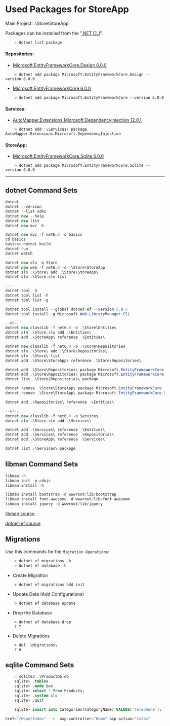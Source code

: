 # Used Packages for StoreApp 
Main Project: .\Store\StoreApp <br />

Packages can be installed from the "[.NET CLI](https://learn.microsoft.com/tr-tr/dotnet/core/tools/)".
```cs
    > dotnet list package
```
#### Repositories:
- [Microsoft.EntityFrameworkCore.Design 6.0.0](https://www.nuget.org/packages/Microsoft.EntityFrameworkCore.Design/6.0.0)
```
    > dotnet add package Microsoft.EntityFrameworkCore.Design --version 6.0.0
```
- [Microsoft.EntityFrameworkCore 6.0.0](https://www.nuget.org/packages/Microsoft.EntityFrameworkCore/6.0.0)
```
    > dotnet add package Microsoft.EntityFrameworkCore --version 6.0.0
```
#### Services:
- [AutoMapper.Extensions.Microsoft.DependencyInjection 12.0.1](https://www.nuget.org/packages/AutoMapper.Extensions.Microsoft.DependencyInjection/)
```
    > dotnet add .\Services\ package AutoMapper.Extensions.Microsoft.DependencyInjection
```
#### StoreApp:
- [Microsoft.EntityFrameworkCore.Sqlite 6.0.0](https://www.nuget.org/packages/Microsoft.EntityFrameworkCore.Sqlite/6.0.0)
```
    > dotnet add package Microsoft.EntityFrameworkCore.Sqlite --version 6.0.0
```

<hr />

## dotnet Command Sets
```cs
dotnet
dotnet --verison
dotnet --list-sdks
dotnet new --help
dotnet new list
dotnet new mvc -h

dotnet new mvc -f net6.0 -o basics
cd basics
basics> dotnet build
dotnet run
dotnet watch

dotnet new sln -o Store
dotnet new web -f net6.0 -o .\Store\StoreApp
dotnet sln .\Store\ add .\Store\StoreApp\
dotnet sln .\Store.sln list

---
dotnet tool -h
dotnet tool list -h
dotnet tool list -g

dotnet tool install --global dotnet-ef --version 6.0.0
dotnet tool install -g Microsoft.Web.LibraryManager.Cli

--06--
dotnet new classlib -f net6.0 -o .\Store\Entities
dotnet sln .\Store.sln add .\Entities\
dotnet add .\StoreApp\ reference .\Entities\

dotnet new classlib -f net6.0 -o .\Store\Repositories
dotnet sln .\Store\ add .\Store\Repositories\
dotnet sln .\Store\ list
dotnet add .\Store\StoreApp\ reference .\Store\Repositories\

dotnet add .\Store\Repositories\ package Microsoft.EntityFrameworkCore --version 6.0.0
dotnet add .\Store\Repositories\ package Microsoft.EntityFrameworkCore.Sqlite --version 6.0.0
dotnet list .\Store\Repositories\ package

dotnet remove .\Store\StoreApp\ package Microsoft.EntityFrameworkCore
dotnet remove .\Store\StoreApp\ package Microsoft.EntityFrameworkCore.Sqlite

dotnet add .\Repositories\ reference .\Entities\

--07--
dotnet new classlib -f net6.0 -o Services
dotnet sln .\Store.sln add .\Services\

dotnet add .\Services\ reference .\Entities\
dotnet add .\Services\ reference .\Repositories\
dotnet add .\StoreApp\ reference .\Services\

dotnet list .\Services\ package
``` 

## libman Command Sets
```cs
libman -h
libman init -p cdnjs
libman install -h 

libman install bootstrap -d wwwroot/lib/bootstrap 
libman install font-awesome -d wwwroot/lib/font-awesome
libman install jquery -d wwwroot/lib/jquery
```
[libman source](https://learn.microsoft.com/tr-tr/aspnet/core/client-side/libman/libman-cli?view=aspnetcore-7.0) 
<br />

[dotnet-ef source](https://learn.microsoft.com/tr-tr/ef/core/cli/dotnet) 

## Migrations
Use this commands for the `Migration Operations`:
```cs
    > dotnet ef migrations -h
    > dotnet ef database -h
```
- Create Migration
```
    > dotnet ef migrations add init 
```
- Update Data   (Add Configurations)
```
    > dotnet ef database update
```
- Drop the Database
```
    > dotnet ef database drop
    ? Y
```
- Delete Migrations
```
    > del .\Migrations\
    ? A
```

## sqlite Command Sets
```sql
    > sqlite3 .\ProductDb.db
    sqlite> .tables
    sqlite> .mode box
    sqlite> select * from Products;
    sqlite> .system cls
    sqlite> .quit

    sqlite> insert into Categories(CategoryName) VALUES('Telephone');
```

```cs
href="/Home/Index"  ->  asp-controller="Home" asp-action="Index"
```